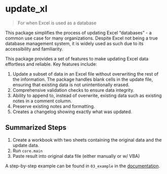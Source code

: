 # update_xl


<!-- WARNING: THIS FILE WAS AUTOGENERATED! DO NOT EDIT! -->

> For when Excel is used as a database

This package simplifies the process of updating Excel “databases” - a
common use case for many organizations. Despite Excel not being a true
database management system, it is widely used as such due to its
accessibility and familiarity.

This package provides a set of features to make updating Excel data
effortless and reliable. Key features include:

1.  Update a subset of data in an Excel file without overwriting the
    rest of the information. The package handles blank cells in the
    update file, ensuring that existing data is not unintentionally
    erased.
2.  Comprehensive validation checks to ensure data integrity.
3.  Ability to append to, instead of overwrite, existing data such as
    existing notes in a comment column.
4.  Preserve existing notes and formatting.
5.  Creates a changelog showing exactly what was updated.

## Summarized Steps

1.  Create a workbook with two sheets containing the original data and
    the update data.
2.  Run `core.main`
3.  Paste result into original data file (either manually or w/ VBA)

A step-by-step example can be found in `03_example` in the
[documentation](https://pyronone.github.io/update_xl/example.html).

